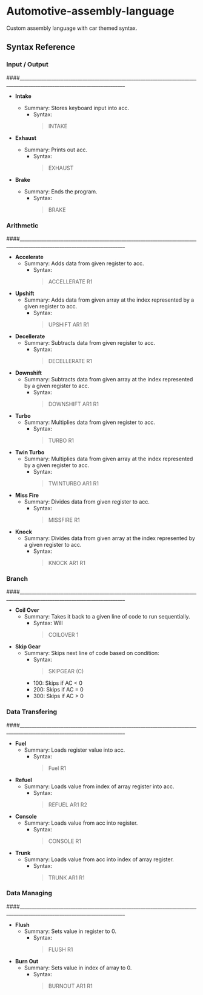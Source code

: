 # Automotive-assembly-language
Custom assembly language with car themed syntax.

## Syntax Reference 
### Input / Output
####__________________________________________________________________________________________________________________________
* **Intake**
  - Summary: Stores keyboard input into acc.
    - Syntax: 
      > INTAKE
* **Exhaust**
  - Summary: Prints out acc. 
    - Syntax: 
      > EXHAUST

* **Brake**
  - Summary: Ends the program.
    - Syntax: 
      > BRAKE
### Arithmetic
####__________________________________________________________________________________________________________________________
* **Accelerate**
  - Summary: Adds data from given register to acc.
    - Syntax:
      > ACCELLERATE R1
* **Upshift**
  - Summary: Adds data from given array at the index represented by a given register to acc.
    - Syntax:
      > UPSHIFT AR1 R1
* **Decellerate**
  - Summary: Subtracts data from given register to acc.
    - Syntax:
      > DECELLERATE R1
* **Downshift**
  - Summary: Subtracts data from given array at the index represented by a given register to acc.
    - Syntax:
      > DOWNSHIFT AR1 R1
* **Turbo**
  - Summary: Multiplies data from given register to acc.
    - Syntax: 
      > TURBO R1
* **Twin Turbo**
  - Summary: Multiplies data from given array at the index represented by a given register to acc.
    - Syntax: 
      > TWINTURBO AR1 R1
* **Miss Fire**
  - Summary: Divides data from given register to acc.
    - Syntax:
      > MISSFIRE R1
* **Knock**
  - Summary: Divides data from given array at the index represented by a given register to acc.
    - Syntax:
      > KNOCK AR1 R1
### Branch
####__________________________________________________________________________________________________________________________
* **Coil Over**
  - Summary: Takes it back to a given line of code to run sequentially.
    - Syntax: Will 
      > COILOVER 1    
* **Skip Gear** 
  - Summary: Skips next line of code based on condition: 
    - Syntax: 
      > SKIPGEAR (C)
    - 100: Skips if AC < 0
    - 200: Skips if AC = 0
    - 300: Skips if AC > 0
       
### Data Transfering
####__________________________________________________________________________________________________________________________

* **Fuel**
  - Summary: Loads register value into acc.
    - Syntax:
      > Fuel R1
* **Refuel**
  - Summary: Loads value from index of array register into acc.
    - Syntax:
      > REFUEL AR1 R2
* **Console**
  - Summary: Loads value from acc into register.
    - Syntax:
      > CONSOLE R1
* **Trunk**
  - Summary: Loads value from acc into index of array register.
    - Syntax:
      > TRUNK AR1 R1
### Data Managing
####__________________________________________________________________________________________________________________________
* **Flush**
  - Summary: Sets value in register to 0.
    - Syntax:
      > FLUSH R1
* **Burn Out**
  - Summary: Sets value in index of array to 0.
    - Syntax: 
      > BURNOUT AR1 R1
  
  
